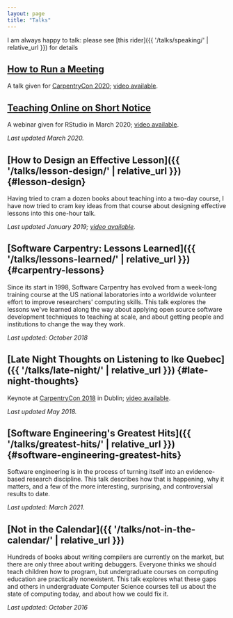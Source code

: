 ```yaml
---
layout: page
title: "Talks"
---
```


I am always happy to talk:
please see [this rider]({{ '/talks/speaking/' | relative_url }}) for details

## [How to Run a Meeting](https://docs.google.com/presentation/d/1HSdgVQjq0d3UYh-aA4uWHXxYYpySn_xXwfn_M4Ms8Ts/)

A talk given for [CarpentryCon 2020](https://2020.carpentrycon.org/);
[video available](https://www.youtube.com/watch?v=5f3-q9SzkeE).

## [Teaching Online on Short Notice](https://docs.google.com/presentation/d/1bp8Po8XMGCBN0Kz_kyT6V4Td-m8CCM5vW69dmkXVchU/)

A webinar given for RStudio in March 2020;
[video available](https://rstudio.com/resources/webinars/teaching-online-at-short-notice/).

*Last updated March 2020.*

## [How to Design an Effective Lesson]({{ '/talks/lesson-design/' | relative_url }}) {#lesson-design}

Having tried to cram a dozen books about teaching into a two-day course,
I have now tried to cram key ideas from that course about designing
effective lessons into this one-hour talk.

*Last updated January 2019; [video available](https://vimeo.com/314074539).*

## [Software Carpentry: Lessons Learned]({{ '/talks/lessons-learned/' | relative_url }}) {#carpentry-lessons}

Since its start in 1998, Software Carpentry has evolved from a week-long
training course at the US national laboratories into a worldwide
volunteer effort to improve researchers' computing skills. This talk
explores the lessons we've learned along the way about applying open
source software development techniques to teaching at scale, and about
getting people and institutions to change the way they work.

*Last updated: October 2018*

## [Late Night Thoughts on Listening to Ike Quebec]({{ '/talks/late-night/' | relative_url }}) {#late-night-thoughts}

Keynote at [CarpentryCon 2018](http://www.carpentrycon.org/) in Dublin;
[video available](https://www.youtube.com/watch?v=7xR50ty5DZ0).

*Last updated May 2018.*

## [Software Engineering's Greatest Hits]({{ '/talks/greatest-hits/' | relative_url }}) {#software-engineering-greatest-hits}

Software engineering is in the process of turning itself into an
evidence-based research discipline. This talk describes how that is
happening, why it matters, and a few of the more interesting,
surprising, and controversial results to date.

*Last updated: March 2021.*

## [Not in the Calendar]({{ '/talks/not-in-the-calendar/' | relative_url }})

Hundreds of books about writing compilers are currently on the market,
but there are only three about writing debuggers. Everyone thinks we
should teach children how to program, but undergraduate courses on
computing education are practically nonexistent. This talk explores what
these gaps and others in undergraduate Computer Science courses tell us
about the state of computing today, and about how we could fix it.

*Last updated: October 2016*
